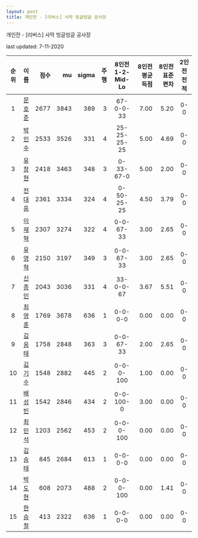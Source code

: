 ```yaml
---
layout: post
title: 개인전 - [리버스] 사막 빙글빙글 공사장
---
```



개인전 - [리버스] 사막 빙글빙글 공사장


last updated: 7-11-2020

| 순위 | 이름 | 점수 | mu | sigma | 주행 | 8인전 1-2-Mid-Lo | 8인전 평균득점 | 8인전 표준편차 | 2인전 전적 |
|:---:|:---:|---:|---:|---:|---:|:---:|---:|---:|:---:|
| 1 | [문호준](../munhojun) | 2677 | 3843 | 389 | 3 | 67-0-0-33 | 7.00 | 5.20 | 0-0 |
| 2 | [박인수](../bakinsu) | 2533 | 3526 | 331 | 4 | 25-25-25-25 | 5.00 | 4.69 | 0-0 |
| 3 | [유창현](../yuchanghyeon) | 2418 | 3463 | 348 | 3 | 0-33-67-0 | 5.00 | 2.00 | 0-0 |
| 4 | [전대웅](../jeondaewoong) | 2361 | 3334 | 324 | 4 | 0-50-25-25 | 4.50 | 3.79 | 0-0 |
| 5 | [이재혁](../ijaehyeok) | 2307 | 3274 | 322 | 4 | 0-0-67-33 | 3.00 | 2.65 | 0-0 |
| 6 | [유영혁](../yuyeonghyeok) | 2150 | 3197 | 349 | 3 | 0-0-67-33 | 3.00 | 2.65 | 0-0 |
| 7 | [신종민](../shinjongmin) | 2043 | 3036 | 331 | 4 | 33-0-0-67 | 3.67 | 5.51 | 0-0 |
| 8 | [최영훈](../choiyeonghun) | 1769 | 3678 | 636 | 1 | 0-0-0-0 | 0.00 | 0.00 | 0-0 |
| 9 | [김응태](../gimeungtae) | 1758 | 2848 | 363 | 3 | 0-0-67-33 | 2.00 | 2.65 | 0-0 |
| 10 | [김기수](../gimgisu) | 1548 | 2882 | 445 | 2 | 0-0-0-100 | 1.00 | 0.00 | 0-0 |
| 11 | [배성빈](../baeseongbin) | 1542 | 2846 | 434 | 2 | 0-0-100-0 | 3.00 | 0.00 | 0-0 |
| 12 | [최민석](../choiminseok) | 1203 | 2562 | 453 | 2 | 0-0-0-100 | 0.00 | 0.00 | 0-0 |
| 13 | [김승태](../gimseungtae) | 845 | 2684 | 613 | 1 | 0-0-0-0 | 0.00 | 0.00 | 0-0 |
| 14 | [박도현](../bakdohyeon) | 608 | 2073 | 488 | 2 | 0-0-0-100 | 0.00 | 1.41 | 0-0 |
| 15 | [한승철](../hanseungcheol) | 413 | 2322 | 636 | 1 | 0-0-0-0 | 0.00 | 0.00 | 0-0 |
